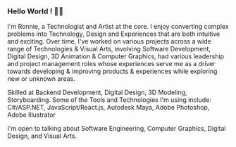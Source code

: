 ### Hello World ! 👋🏽
I'm Ronnie, a Technologist and Artist at the core. I enjoy converting complex problems into Technology, Design and Experiences that are both intuitive and exciting. Over time, I've worked on various projects across a wide range of Technologies & Visual Arts, involving Software Development, Digital Design, 3D Animation & Computer Graphics, had various leadership and project management roles whose experiences serve me as a driver towards developing & improving products & experiences while exploring new or unknown areas.

Skilled at Backend Development, Digital Design, 3D Modeling, Storyboarding.
Some of the Tools and Technologies I'm using include: C#/ASP.NET, JavaScript/React.js, Autodesk Maya, Adobe Photoshop, Adobe Illustrator

I'm open to talking about Software Engineering, Computer Graphics, Digital Design, and Visual Arts.
